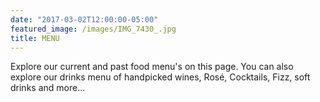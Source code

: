 ```yaml
---
date: "2017-03-02T12:00:00-05:00"
featured_image: /images/IMG_7430_.jpg
title: MENU
---
```


Explore our current and past food menu's on this page. You can also explore our drinks menu of handpicked wines, Rosé, Cocktails, Fizz, soft drinks and more...